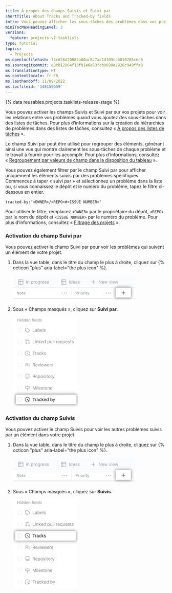 ```yaml
---
title: À propos des champs Suivis et Suivi par
shortTitle: About Tracks and Tracked-by fields
intro: Vous pouvez afficher les sous-tâches des problèmes dans vos projets.
miniTocMaxHeadingLevel: 3
versions:
  feature: projects-v2-tasklists
type: tutorial
topics:
  - Projects
ms.openlocfilehash: 74cd26d20882a00ac8c7ac1d109cc6810286cec6
ms.sourcegitcommit: e8c012864f13f9146e53fcb0699e2928c949ffa8
ms.translationtype: HT
ms.contentlocale: fr-FR
ms.lasthandoff: 11/09/2022
ms.locfileid: '148159659'
---
```

{% data reusables.projects.tasklists-release-stage %}

Vous pouvez activer les champs Suivis et Suivi par sur vos projets pour voir les relations entre vos problèmes quand vous ajoutez des sous-tâches dans des listes de tâches. Pour plus d’informations sur la création de hiérarchies de problèmes dans des listes de tâches, consultez « [À propos des listes de tâches](/issues/tracking-your-work-with-issues/about-tasklists) ».

Le champ Suivi par peut être utilisé pour regrouper des éléments, générant ainsi une vue qui montre clairement les sous-tâches de chaque problème et le travail à fournir pour les accomplir. Pour plus d’informations, consultez « [Regroupement par valeurs de champ dans la disposition du tableau](/issues/planning-and-tracking-with-projects/customizing-views-in-your-project/customizing-a-view#grouping-by-field-values-in-table-layout) ».

Vous pouvez également filtrer par le champ Suivi par pour afficher uniquement les éléments suivis par des problèmes spécifiques. Commencez à taper « suivi par » et sélectionnez un problème dans la liste ou, si vous connaissez le dépôt et le numéro du problème, tapez le filtre ci-dessous en entier.

```
tracked-by:"<OWNER>/<REPO>#<ISSUE NUMBER>"
```

Pour utiliser le filtre, remplacez `<OWNER>` par le propriétaire du dépôt, `<REPO>` par le nom du dépôt et `<ISSUE NUMBER>` par le numéro du problème. Pour plus d’informations, consultez « [Filtrage des projets](/issues/planning-and-tracking-with-projects/customizing-views-in-your-project/filtering-projects) ».

### Activation du champ Suivi par

Vous pouvez activer le champ Suivi par pour voir les problèmes qui suivent un élément de votre projet.

1. Dans la vue table, dans le titre du champ le plus à droite, cliquez sur {% octicon "plus" aria-label="the plus icon" %}.
   
   ![Capture d’écran montrant le bouton Nouveau champ](/assets/images/help/projects-v2/new-field-button.png)
   
1. Sous « Champs masqués », cliquez sur **Suivi par**.
   
   ![Capture d’écran montrant le menu du champ](/assets/images/help/projects-v2/select-tracked-by-field.png)
   

### Activation du champ Suivis

Vous pouvez activer le champ Suivis pour voir les autres problèmes suivis par un élément dans votre projet.

1. Dans la vue table, dans le titre du champ le plus à droite, cliquez sur {% octicon "plus" aria-label="the plus icon" %}.
   
   ![Capture d’écran montrant le bouton Nouveau champ](/assets/images/help/projects-v2/new-field-button.png)
   
1. Sous « Champs masqués », cliquez sur **Suivis**.
   
   ![Capture d’écran montrant le menu du champ](/assets/images/help/projects-v2/select-tracks-field.png)
   
